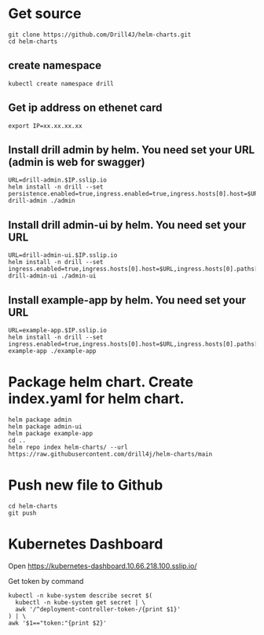 # Get source
```
git clone https://github.com/Drill4J/helm-charts.git
cd helm-charts
```

## create namespace
```
kubectl create namespace drill
```

## Get ip address on ethenet card
```
export IP=xx.xx.xx.xx
```

## Install drill admin by helm. You need set your URL (admin is web for swagger)
```
URL=drill-admin.$IP.sslip.io
helm install -n drill --set persistence.enabled=true,ingress.enabled=true,ingress.hosts[0].host=$URL,ingress.hosts[0].paths[0].path=/ drill-admin ./admin
```

## Install drill admin-ui by helm. You need set your URL
```
URL=drill-admin-ui.$IP.sslip.io
helm install -n drill --set ingress.enabled=true,ingress.hosts[0].host=$URL,ingress.hosts[0].paths[0].path=/ drill-admin-ui ./admin-ui
```

## Install example-app by helm. You need set your URL
```
URL=example-app.$IP.sslip.io
helm install -n drill --set ingress.enabled=true,ingress.hosts[0].host=$URL,ingress.hosts[0].paths[0].path=/ example-app ./example-app
```


# Package helm chart. Create index.yaml for helm chart.
```
helm package admin
helm package admin-ui
helm package example-app
cd ..
helm repo index helm-charts/ --url https://raw.githubusercontent.com/drill4j/helm-charts/main
``` 

# Push new file to Github
```
cd helm-charts
git push
```

# Kubernetes Dashboard
Open https://kubernetes-dashboard.10.66.218.100.sslip.io/

Get token by command
```
kubectl -n kube-system describe secret $(
  kubectl -n kube-system get secret | \
  awk '/^deployment-controller-token-/{print $1}'
) | \
awk '$1=="token:"{print $2}'
```
